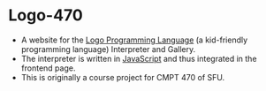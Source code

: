 Logo-470
========
* A website for the [Logo Programming Language](https://en.wikipedia.org/wiki/Logo_(programming_language)) (a kid-friendly programming language) Interpreter and Gallery.
* The interpreter is written in [JavaScript](https://www.javascript.com/) and thus integrated in the frontend page.
* This is originally a course project for CMPT 470 of SFU.

